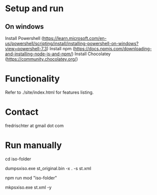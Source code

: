 # Setup and run

## On windows

Install Powershell (https://learn.microsoft.com/en-us/powershell/scripting/install/installing-powershell-on-windows?view=powershell-7.3)
Install npm (https://docs.npmjs.com/downloading-and-installing-node-js-and-npm/)
Install Chocolatey (https://community.chocolatey.org/)

# Functionality

Refer to ./site/index.html for features listing.

# Contact

fredrischter at gmail dot com

# Run manually

cd iso-folder

dumpsxiso.exe st_original.bin -x . -s st.xml

npm run mod "iso-folder"

mkpsxiso.exe st.xml -y
